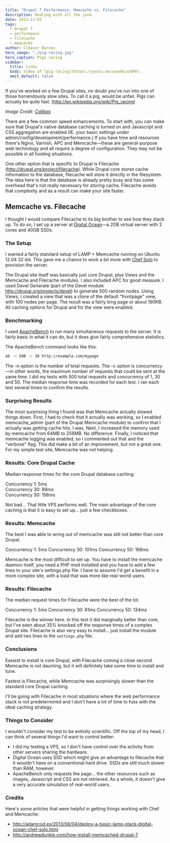 ```yaml
---
title: "Drupal 7 Performance: Memcache vs. Filecache"
description: Dealing with all the junk.
date: 2013-11-03
tags:
  - Drupal 7
  - performance
  - filecache
  - memcache
author: Cleaver Barnes
hero_image: "./pig-racing.jpg"
hero_caption: Pigs racing
sidebar:
  title: Links
  body: Video of [pig racing](https://youtu.be/xauekLnz0P8).
  omit_default: false
---
```

If you've worked on a few Drupal sites, no doubt you've run into one of those horrendously slow sites. To call it a pig, would be unfair. Pigs can actually be quite fast. (http://en.wikipedia.org/wiki/Pig_racing)

<!-- more -->

*Image Credit: [Calibas](http://commons.wikimedia.org/wiki/User:Calibas)*

There are a few common speed enhancements. To start with, you can make sure that Drupal's native database caching is turned on and Javascript and CSS aggregation are enabled (IE. your basic settings under admin/config/development/performance.) If you have time and resources there's Nginx, Varnish, APC and Memcache—these are general-purpose web technology and all require a degree of configuration. They may not be possible in all hosting situations.

One other option that is specific to Drupal is Filecache (http://drupal.org/project/filecache). While Drupal core stores cache information to the database, filecache will store it directly in the filesystem. The idea here is that the database is already pretty busy and has some overhead that's not really necessary for storing cache. Filecache avoids that complexity and as a result can make your site faster.

## Memcache vs. Filecache
I thought I would compare Filecache to its big brother to see how they stack up. To do so, I set up a server at [Digital Ocean](https://www.digitalocean.com/?refcode=0601bc016218)—a 2GB virtual server with 2 cores and 40GB SSDs.

### The Setup
I wanted a fairly standard setup of LAMP + Memcache running on Ubuntu 12.04 32-bit. This gave me a chance to work a bit more with [Chef Solo](http://docs.opscode.com/chef_solo.html) to provision the server.

The Drupal site itself was basically just core Drupal, plus Views and the Memcache and Filecache modules. I also included APC for good measure. I used Devel Generate (part of the Devel module http://drupal.org/projects/devel) to generate 500 random nodes. Using Views, I created a view that was a clone of the default "frontpage" view, with 100 nodes per page. The result was a fairly long page or about 190KB. All caching options for Drupal and for the view were enabled.

### Benchmarking
I used [ApacheBench](http://httpd.apache.org/docs/2.2/programs/ab.html) to run many simultaneous requests to the server. It is fairly basic in what it can do, but it does give fairly comprehensive statistics.

The ApacheBench command looks like this:

```bash
ab -n 500 -c 30 http://example.com/mypage
```

The -n option is the number of total requests. The -c option is concurrency—in other words, the maximum number of requests that could be sent at the same time. I did my tests with 500 total requests and concurrency of 1, 30 and 50. The median response time was recorded for each test. I ran each test several times to confirm the results.

### Surprising Results
The most surprising thing I found was that Memcache actually slowed things down. First, I had to check that it actually was working, so I enabled memcache_admin (part of the Drupal Memcache module) to confirm that I actually was getting cache hits. I was. Next, I increased the memory used by memcache from 64MB to 256MB. No difference. Finally, I noticed that memcache logging was enabled, so I commented out that and the "verbose" flag. This did make a bit of an improvement, but not a great one. For my simple test site, Memcache was not helping.

### Results: Core Drupal Cache
Median response times for the core Drupal database caching:

Concurrency 1: 5ms <br />
Concurrency 30: 89ms <br />
Concurrency 50: 156ms <br />

Not bad... That little VPS performs well. The main advantage of the core caching is that it is easy to set up... just a few checkboxes.

### Results: Memcache
The best I was able to wring out of memcache was still not better than core Drupal.

Concurrency 1: 5ms
Concurrency 30: 101ms
Concurrency 50: 166ms

Memcache is the most difficult to set up. You have to install the memcache daemon itself, you need a PHP mod installed and you have to add a few lines to your site's settings.php file. I have to assume I'd get a benefit in a more complex site, with a load that was more like real-world users.

### Results: Filecache
The median request times for Filecache were the best of the lot.

Concurrency 1: 5ms
Concurrency 30: 81ms
Concurrency 50: 134ms

Filecache is the winner here. In this test it did marginally better than core, but I've seen about 35% knocked off the response times of a complex Drupal site. Filecache is also very easy to install... just install the module and add two lines to the `settings.php` file.

### Conclusions
Easiest to install is core Drupal, with Filecache coming a close second. Memcache is not daunting, but it will definitely take some time to install and tune.

Fastest is Filecache, while Memcache was surprisingly slower than the standard core Drupal caching.

I'll be going with Filecache in most situations where the web performance stack is not predetermined and I don't have a lot of time to fuss with the ideal caching strategy.

### Things to Consider
I wouldn't consider my test to be entirely scientific. Off the top of my head, I can think of several things I'd want to control better:

- I did my testing a VPS, so I don't have control over the activity from other servers sharing the hardware.
- Digital Ocean uses SSD which might give an advantage to filecache that it wouldn't have on a conventional hard drive. SSDs are still much slower than RAM, however.
- ApacheBench only requests the page... the other resources such as images, Javascript and CSS are not retrieved. As a whole, it doesn't give a very accurate simulation of real-world users.

### Credits
Here's some articles that were helpful in getting things working with Chef and Memcache:

- http://adamcod.es/2013/06/04/deploy-a-basic-lamp-stack-digital-ocean-chef-solo.html
- http://andrewdunkle.com/how-install-memcached-drupal-7
